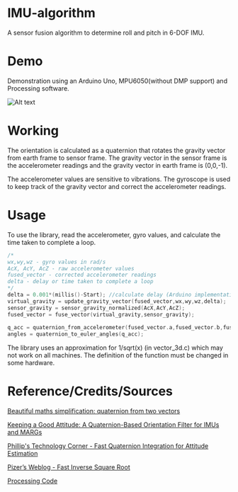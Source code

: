 # IMU-algorithm
A sensor fusion algorithm to determine roll and pitch in 6-DOF IMU.

# Demo
Demonstration using an Arduino Uno, MPU6050(without DMP support) and Processing software. 

![Alt text](https://github.com/rbv188/IMU-algorithm/blob/master/demo_gifs/gif_1.gif)

# Working
The orientation is calculated as a quaternion that rotates the gravity vector from earth frame to sensor frame. The gravity vector in the sensor frame is the accelerometer readings and the gravity vector in earth frame is (0,0,-1).

The accelerometer values are sensitive to vibrations. The gyroscope is used to keep track of the gravity vector and correct the accelerometer readings.

# Usage
To use the library, read the accelerometer, gyro values, and calculate the time taken to complete a loop.

```C
/*
wx,wy,wz - gyro values in rad/s
AcX, AcY, AcZ - raw accelerometer values
fused_vector - corrected accelerometer readings
delta - delay or time taken to complete a loop
*/
delta = 0.001*(millis()-Start); //calculate delay (Arduino implementation)
virtual_gravity = update_gravity_vector(fused_vector,wx,wy,wz,delta);
sensor_gravity = sensor_gravity_normalized(AcX,AcY,AcZ);
fused_vector = fuse_vector(virtual_gravity,sensor_gravity);
  
q_acc = quaternion_from_accelerometer(fused_vector.a,fused_vector.b,fused_vector.c);
angles = quaternion_to_euler_angles(q_acc);
```

The library uses an approximation for 1/sqrt(x) (in vector_3d.c) which may not work on all machines. The definition of the function must be changed in some hardware.  

# Reference/Credits/Sources

[Beautiful maths simplification: quaternion from two vectors](http://lolengine.net/blog/2013/09/18/beautiful-maths-quaternion-from-vectors)

[Keeping a Good Attitude: A Quaternion-Based Orientation Filter for IMUs and MARGs](https://www.mdpi.com/1424-8220/15/8/19302)

[Phillip's Technology Corner - Fast Quaternion Integration for Attitude Estimation](https://philstech.blogspot.com/2014/09/fast-quaternion-integration-for.html)

[Pizer’s Weblog - Fast Inverse Square Root](https://pizer.wordpress.com/2008/10/12/fast-inverse-square-root/)

[Processing Code](https://www.arduino.cc/en/Tutorial/Genuino101CurieIMUOrientationVisualiser)
